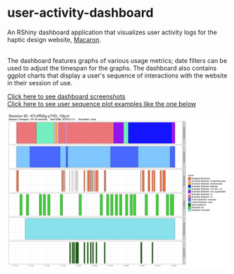 # user-activity-dashboard
An RShiny dashboard application that visualizes user activity logs for the haptic design website, [Macaron](http://hapticdesign.github.io/macaron/). <br><br>

The dashboard features graphs of various usage metrics; date filters can be used to adjust the timespan for the graphs. The dashboard also contains ggplot charts that display a user's sequence of interactions with the website in their session of use.

[Click here to see dashboard screenshots](Dashboard_Screenshots)<br>
[Click here to see user sequence plot examples like the one below](User_Sequence_Plot_Examples)<br>

![Sequence Plot](User_Sequence_Plot_Examples/-K7uff5Zg-y7VD_1QyJr.png)
